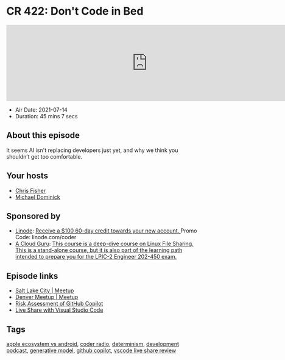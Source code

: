 # CR 422: Don't Code in Bed

<iframe src="https://player.fireside.fm/v2/MLf2ZzhC+1ijwwhWe?theme=dark" width="740" height="200" frameborder="0" scrolling="no"></iframe>

* Air Date: 2021-07-14
* Duration: 45 mins 7 secs

## About this episode

It seems AI isn't replacing developers just yet, and why we think you shouldn’t get too comfortable.

## Your hosts
* [Chris Fisher](https://coder.show/hosts/chrislas)
* [Michael Dominick](https://coder.show/hosts/michael)

## Sponsored by

  * [Linode](https://linode.com/coder): [Receive a $100 60-day credit towards your new account. ](https://linode.com/coder) Promo Code: linode.com/coder
  * [A Cloud Guru](https://acloud.guru/overview/d6b8adf9-81c6-4f17-8d63-c692e0abc384/?utm_source=jupiter&utm_medium=cpc): [This course is a deep-dive course on Linux File Sharing. This is a stand-alone course, but it is also part of the learning path intended to prepare you for the LPIC-2 Engineer 202-450 exam. ](https://acloud.guru/overview/d6b8adf9-81c6-4f17-8d63-c692e0abc384/?utm_source=jupiter&utm_medium=cpc)



## Episode links

  * [Salt Lake City | Meetup](https://www.meetup.com/jupiterbroadcasting/events/278854904/ "Salt Lake City | Meetup")
  * [Denver Meetup | Meetup](https://www.meetup.com/jupiterbroadcasting/events/278855088/ "Denver Meetup | Meetup")
  * [Risk Assessment of GitHub Copilot](https://gist.github.com/0xabad1dea/be18e11beb2e12433d93475d72016902 "Risk Assessment of GitHub Copilot")
  * [Live Share with Visual Studio Code](https://visualstudio.microsoft.com/services/live-share/ "Live Share with Visual Studio Code")



## Tags

[apple ecosystem vs android](https://coder.show/tags/apple%20ecosystem%20vs%20android), [coder radio](https://coder.show/tags/coder%20radio), [determinism](https://coder.show/tags/determinism), [development podcast](https://coder.show/tags/development%20podcast), [generative model](https://coder.show/tags/generative%20model), [github copilot](https://coder.show/tags/github%20copilot), [vscode live share review](https://coder.show/tags/vscode%20live%20share%20review)